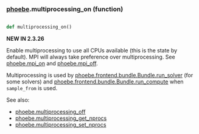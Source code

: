 ### [phoebe](phoebe.md).multiprocessing_on (function)


```py

def multiprocessing_on()

```



**NEW IN 2.3.26**

Enable multiprocessing to use all CPUs available (this is the state by default).
MPI will always take preference over multiprocessing.  See [phoebe.mpi_on](phoebe.mpi_on.md)
and [phoebe.mpi_off](phoebe.mpi_off.md).

Multiprocessing is used by
[phoebe.frontend.bundle.Bundle.run_solver](phoebe.frontend.bundle.Bundle.run_solver.md) (for some solvers) and
[phoebe.frontend.bundle.Bundle.run_compute](phoebe.frontend.bundle.Bundle.run_compute.md) when `sample_from` is used.

See also:
* [phoebe.multiprocessing_off](phoebe.multiprocessing_off.md)
* [phoebe.multiprocessing_get_nprocs](phoebe.multiprocessing_get_nprocs.md)
* [phoebe.multiprocessing_set_nprocs](phoebe.multiprocessing_set_nprocs.md)

